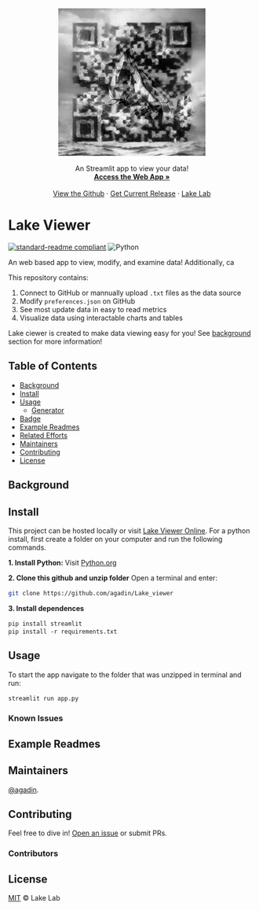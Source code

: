 <a id="readme-top"></a>





<!-- PROJECT LOGO -->
<br />
<div align="center">
  <a href="[https://github.com/othneildrew/Best-README-Template](https://github.com/agadin/Lake_viewer)">
    <img src="images/lake_view_logo.jpg" alt="Logo" width="300" height="300">
  </a>

  <p align="center">
    An Streamlit app to view your data!
    <br />
    <a href="https://lakeviewer.streamlit.app/"><strong>Access the Web App »</strong></a>
    <br />
    <br />
    <a href="(https://github.com/agadin/Lake_viewer">View the Github</a>
    ·
    <a href="https://github.com/agadin/Lake_viewer/releases">Get Current Release</a>
    ·
    <a href="https://lakelab.wustl.edu/">Lake Lab</a>
  </p>
</div>

# Lake Viewer

[![standard-readme compliant](https://img.shields.io/badge/readme%20style-standard-brightgreen.svg?style=flat-square)](https://github.com/RichardLitt/standard-readme)
![Python](https://img.shields.io/badge/python-3670A0?style=for-the-badge&logo=python&logoColor=ffdd54)

An web based app to view, modify, and examine data! Additionally, ca

This repository contains:
1. Connect to GitHub or mannually upload `.txt` files as the data source
2. Modify `preferences.json` on GitHub
3. See most update data in easy to read metrics
4. Visualize data using interactable charts and tables

Lake ciewer is created to make data viewing easy for you! See [background](#background) section for more information!

## Table of Contents

- [Background](#background)
- [Install](#install)
- [Usage](#usage)
	- [Generator](#generator)
- [Badge](#badge)
- [Example Readmes](#example-readmes)
- [Related Efforts](#related-efforts)
- [Maintainers](#maintainers)
- [Contributing](#contributing)
- [License](#license)

## Background


## Install

This project can be hosted locally or visit [Lake Viewer Online](https://lakeviewer.streamlit.app/). For a python install, first create a folder on your computer and run the following commands.

**1. Install Python:**
Visit [Python.org](https://www.python.org/downloads/)

**2. Clone this github and unzip folder**
Open a terminal and enter:
```sh
git clone https://github.com/agadin/Lake_viewer
```

**3. Install dependences**
```
pip install streamlit
pip install -r requirements.txt

```

## Usage

To start the app navigate to the folder that was unzipped in terminal and run:

```sh
streamlit run app.py
```

### Known Issues




## Example Readmes



## Maintainers

[@agadin]([https://github.com/RichardLitt](https://github.com/agadin)).

## Contributing

Feel free to dive in! [Open an issue](https://github.com/agadin/Lake_viewer/issues) or submit PRs.


### Contributors



## License

[MIT](LICENSE) © Lake Lab


